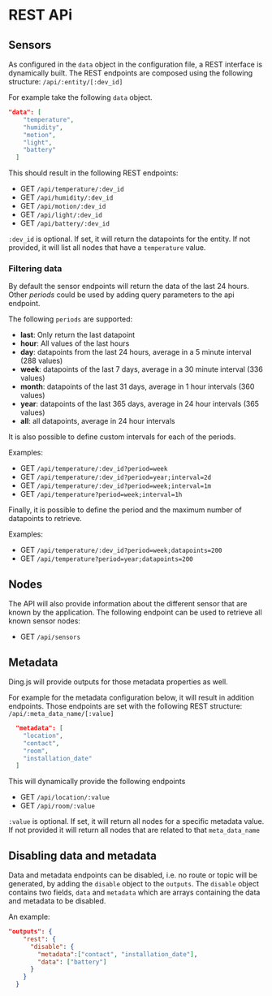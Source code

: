 # REST APi

## Sensors

As configured in the `data` object in the configuration file, a REST interface is dynamically built. The REST endpoints are composed using the following structure: `/api/:entity/[:dev_id]`

For example take the following `data` object.

```json
"data": [
    "temperature",
    "humidity",
    "motion",
    "light",
    "battery"
  ]
```

This should result in the following REST endpoints:

* GET `/api/temperature/:dev_id`
* GET `/api/humidity/:dev_id`
* GET `/api/motion/:dev_id`
* GET `/api/light/:dev_id`
* GET `/api/battery/:dev_id`

`:dev_id` is optional. If set, it will return the datapoints for the entity. If not provided, it will list all nodes that have a `temperature` value.

### Filtering data

By default the sensor endpoints will return the data of the last 24 hours. Other *periods* could be used by adding query parameters to the api endpoint.

The following `periods` are supported:

* **last**: Only return the last datapoint
* **hour**: All values of the last hours
* **day**: datapoints from the last 24 hours, average in a 5 minute interval (288 values)
* **week**: datapoints of the last 7 days, average in a 30 minute interval (336 values)
* **month**: datapoints of the last 31 days, average in 1 hour intervals (360 values)
* **year**: datapoints of the last 365 days, average in 24 hour intervals (365 values)
* **all**: all datapoints, average in 24 hour intervals

It is also possible to define custom intervals for each of the periods.

Examples:

* GET `/api/temperature/:dev_id?period=week`
* GET `/api/temperature/:dev_id?period=year;interval=2d`
* GET `/api/temperature/:dev_id?period=week;interval=1m`
* GET `/api/temperature?period=week;interval=1h`

Finally, it is possible to define the period and the maximum number of datapoints to retrieve.

Examples:

* GET `/api/temperature/:dev_id?period=week;datapoints=200`
* GET `/api/temperature?period=year;datapoints=200`

## Nodes

The API will also provide information about the different sensor that are known by the application. The following endpoint can be used to retrieve all known sensor nodes:

* GET `/api/sensors`

## Metadata

Ding.js will provide outputs for those metadata properties as well.

For example for the metadata configuration below, it will result in addition endpoints. Those endpoints are set with the following REST structure: `/api/:meta_data_name/[:value]`

```json
  "metadata": [
    "location",
    "contact",
    "room",
    "installation_date"
  ]
```

This will dynamically provide the following endpoints

* GET `/api/location/:value`
* GET `/api/room/:value`

`:value` is optional. If set, it will return all nodes for a specific metadata value. If not provided it will return all nodes that are related to that `meta_data_name`

## Disabling data and metadata

Data and metadata endpoints can be disabled, i.e. no route or topic will be generated, by adding the `disable` object to the `outputs`. The `disable` object contains two fields, `data` and `metadata` which are arrays containing the data and metadata to be disabled.

An example: 

```json
"outputs": {
    "rest": {
      "disable": {
        "metadata":["contact", "installation_date"],
        "data": ["battery"]
      }
    }
  }
```